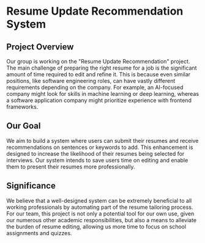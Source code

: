 
# Resume Update Recommendation System

## Project Overview
Our group is working on the "Resume Update Recommendation" project. The main challenge of preparing the right resume for a job is the significant amount of time required to edit and refine it. This is because even similar positions, like software engineering roles, can have vastly different requirements depending on the company. For example, an AI-focused company might look for skills in machine learning or deep learning, whereas a software application company might prioritize experience with frontend frameworks.

## Our Goal
We aim to build a system where users can submit their resumes and receive recommendations on sentences or keywords to add. This enhancement is designed to increase the likelihood of their resumes being selected for interviews. Our system intends to save users time on editing and enable them to present their resumes more professionally.

## Significance
We believe that a well-designed system can be extremely beneficial to all working professionals by automating part of the resume tailoring process. For our team, this project is not only a potential tool for our own use, given our numerous other academic responsibilities, but also a means to alleviate the burden of resume editing, allowing us more time to focus on school assignments and quizzes.
